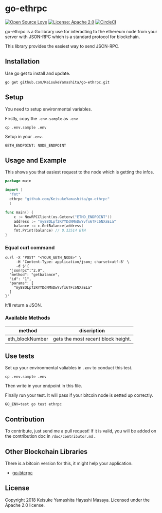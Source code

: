 # go-ethrpc

[![Open Source Love](https://badges.frapsoft.com/os/v1/open-source.svg?v=103)](https://github.com/ellerbrock/open-source-badges/)
[![License: Apache 2.0](https://img.shields.io/badge/License-Apache%202.0-blue.svg)](https://opensource.org/licenses/Apache-2.0)
[![CircleCI](https://circleci.com/gh/KeisukeYamashita/go-ethrpc.svg?style=svg)](https://circleci.com/gh/KeisukeYamashita/go-ethrpc)


go-ethrpc is a Go library use for interacting to the ethereum node from your server with JSON-RPC which is a standard protocol for blockchain.

This library provides the easiest way to send JSON-RPC.

## Installation
Use go get to install and update.

```
go get github.com/KeisukeYamashita/go-ethrpc.git
```

## Setup
You need to setup environmental variables.

Firstly, copy the `.env.sample` as `.env`

```
cp .env.sample .env
```

Setup in your `.env`.

```
GETH_ENDPOINT: NODE_ENDPOINT
```

## Usage and Example
This shows you that easiest request to the node which is getting the infos.

```go
package main

import (
  "fmt"
  ethrpc "github.com/KeisukeYamashita/go-ethrpc"
  )

func main() {
	c := NewRPCClient(os.Getenv("ETHD_ENDPOINT"))
	address := "my88QLpf2RYYDdNMmDwYvfx6TFc6NXaELa"
	balance := c.GetBalance(address)
	fmt.Print(balance) // 0.13514 ETH
}
```

### Equal curl command

```
curl -X "POST" "<YOUR_GETH_NODE>" \
     -H 'Content-Type: application/json; charset=utf-8' \
     -d $'{
  "jsonrpc":"2.0",
  "method": "getbalance",
  "id": "1",
  "params": [
    "my88QLpf2RYYDdNMmDwYvfx6TFc6NXaELa"
  ]
}'
```

It'll return a JSON.

### Available Methods

| method| discription |
|:----:|:----:|
| eth_blockNumber | gets the most recent block height. |


## Use tests
Set up your environmental valiables in `.env` to conduct this test.

```
cp .env.sample .env
```

Then write in your endpoint in this file.


Finally run your test. It will pass if your bitcoin node is setted up correctly.

```
GO_ENV=test go test ethrpc
```

## Contribution
To contribute, just send me a pull request!
If it is valid, you will be added on the contribution doc in `/doc/contributor.md` .

## Other Blockchain Libraries
There is a bitcoin version for this, it might help your application.

- [go-btcrpc](https://github.com/KeisukeYamashita/go-btcrpc)

## License
Copyright 2018 Keisuke Yamashita Hayashi Masaya.
Licensed under the Apache 2.0 license.
